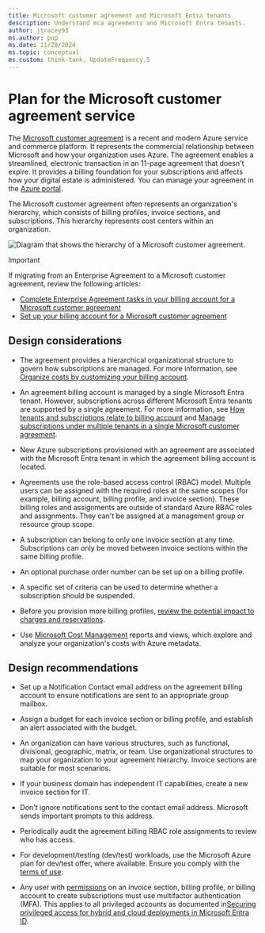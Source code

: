 ```yaml
---
title: Microsoft customer agreement and Microsoft Entra tenants
description: Understand mca agreements and Microsoft Entra tenants.
author: jtracey93
ms.author: pnp
ms.date: 11/28/2024
ms.topic: conceptual
ms.custom: think-tank, UpdateFrequency.5
---
```


# Plan for the Microsoft customer agreement service

The [Microsoft customer agreement](https://www.microsoft.com/licensing/how-to-buy/microsoft-customer-agreement) is a recent and modern Azure service and commerce platform. It represents the commercial relationship between Microsoft and how your organization uses Azure. The agreement enables a streamlined, electronic transaction in an 11-page agreement that doesn't expire. It provides a billing foundation for your subscriptions and affects how your digital estate is administered. You can manage your agreement in the [Azure portal](https://portal.azure.com).

The Microsoft customer agreement often represents an organization's hierarchy, which consists of billing profiles, invoice sections, and subscriptions. This hierarchy represents cost centers within an organization.

![Diagram that shows the hierarchy of a Microsoft customer agreement.](../../enterprise-scale/media/mca-hierarchy.png)

> [!IMPORTANT]
> If migrating from an Enterprise Agreement to a Microsoft customer agreement,  review the following articles:
>
> - [Complete Enterprise Agreement tasks in your billing account for a Microsoft customer agreement](/azure/cost-management-billing/manage/mca-enterprise-operations)
> - [Set up your billing account for a Microsoft customer agreement](/azure/cost-management-billing/manage/mca-setup-account)

## Design considerations

- The agreement provides a hierarchical organizational structure to govern how subscriptions are managed. For more information, see [Organize costs by customizing your billing account](/azure/cost-management-billing/manage/mca-section-invoice).

- An agreement billing account is managed by a single Microsoft Entra tenant. However, subscriptions across different Microsoft Entra tenants are supported by a single agreement. For more information, see [How tenants and subscriptions relate to billing account](/azure/cost-management-billing/microsoft-customer-agreement/manage-tenants#how-tenants-and-subscriptions-relate-to-billing-account) and [Manage subscriptions under multiple tenants in a single Microsoft customer agreement](/azure/cost-management-billing/microsoft-customer-agreement/manage-tenants#manage-subscriptions-under-multiple-tenants-in-a-single-microsoft-customer-agreement).

- New Azure subscriptions provisioned with an agreement are associated with the Microsoft Entra tenant in which the agreement billing account is located.

- Agreements use the role-based access control (RBAC) model. Multiple users can be assigned with the required roles at the same scopes (for example, billing account, billing profile, and invoice section). These billing roles and assignments are outside of standard Azure RBAC roles and assignments. They can't be assigned at a management group or resource group scope.

- A subscription can belong to only one invoice section at any time. Subscriptions can only be moved between invoice sections within the same billing profile.

- An optional purchase order number can be set up on a billing profile.

- A specific set of criteria can be used to determine whether a subscription should be suspended.

- Before you provision more billing profiles, [review the potential impact to charges and reservations](/azure/cost-management-billing/manage/mca-section-invoice#things-to-consider-when-adding-new-billing-profiles).

- Use [Microsoft Cost Management](/azure/cost-management-billing/cost-management-billing-overview) reports and views, which explore and analyze your organization's costs with Azure metadata.

## Design recommendations

- Set up a Notification Contact email address on the agreement billing account to ensure notifications are sent to an appropriate group mailbox.

- Assign a budget for each invoice section or billing profile, and establish an alert associated with the budget.

- An organization can have various structures, such as functional, divisional, geographic, matrix, or team. Use organizational structures to map your organization to your agreement hierarchy. Invoice sections are suitable for most scenarios.

- If your business domain has independent IT capabilities, create a new invoice section for IT.

- Don't ignore notifications sent to the contact email address. Microsoft sends important prompts to this address.

- Periodically audit the agreement billing RBAC role assignments to review who has access.

- For development/testing (dev/test) workloads, use the Microsoft Azure plan for dev/test offer, where available. Ensure you comply with the [terms of use](https://azure.microsoft.com/offers/ms-azr-0148g/).

- Any user with [permissions](/azure/cost-management-billing/manage/understand-mca-roles#subscription-billing-roles-and-tasks) on an invoice section, billing profile, or billing account to create subscriptions must use multifactor authentication (MFA). This applies to all privileged accounts as documented in[Securing privileged access for hybrid and cloud deployments in Microsoft Entra ID](/entra/identity/role-based-access-control/security-planning?bc=%2Fazure%2Fcloud-adoption-framework%2F_bread%2Ftoc.json&toc=%2Fazure%2Fcloud-adoption-framework%2Ftoc.json).
